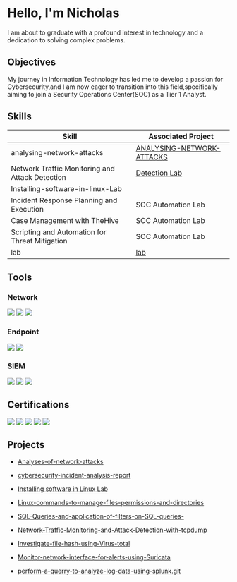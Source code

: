 # Hello, I'm Nicholas
I am about to graduate with a profound interest in technology and a dedication to solving complex problems.

## Objectives
My journey in Information Technology has led me to develop a passion for Cybersecurity,and I am now eager to transition into this field,specifically aiming to join a Security Operations Center(SOC) as a Tier 1 Analyst.

 ## Skills

| Skill                                         | Associated Project         |
|-----------------------------------------------|----------------------------|
| analysing-network-attacks        | <a href=https://github.com/makauvekya/ANALYSING-NETWORK-ATTACKS.git>ANALYSING-NETWORK-ATTACKS</A>|
| Network Traffic Monitoring and Attack Detection | <a href="https://google.com">Detection Lab</a>
|Installing-software-in-linux-Lab         | |<a href=https://github.com/makauvekya/Installing-software-in-linux-Lab.git>Installing-software-in-linux-Lab</a>
| Incident Response Planning and Execution      | SOC Automation Lab|
| Case Management with TheHive                  | SOC Automation Lab|
| Scripting and Automation for Threat Mitigation | SOC Automation Lab|
lab                                         |<a href=https://github.com/makauvekya/lab.git>lab</a>|

 
 ## Tools

### Network
<div>
    <img src="https://img.shields.io/badge/-Wireshark-1679A7?&style=for-the-badge&logo=Wireshark&logoColor=white" />
    <img src="https://img.shields.io/badge/-Suricata-EF3B2D?&style=for-the-badge&logo=Suricata&logoColor=white" />
    <img src="https://img.shields.io/badge/-Zeek-777BB4?&style=for-the-badge&logo=Zeek&logoColor=white" />
</div>

 ### Endpoint
 
<div>
    <img src="https://img.shields.io/badge/-Microsoft_Defender_for_Endpoint-00A4EF?&style=for-the-badge&logo=Microsoft&logoColor=white" />
    <img src="https://img.shields.io/badge/-Velociraptor-4B275F?&style=for-the-badge&logo=Velociraptor&logoColor=white" />
</div>

 ### SIEM 
 
<div>
    <img src="https://img.shields.io/badge/-Microsoft_Sentinel-0078D4?&style=for-the-badge&logo=Microsoft&logoColor=white" />
    <img src="https://img.shields.io/badge/-Splunk-000000?&style=for-the-badge&logo=Splunk&logoColor=white" />
    <img src="https://img.shields.io/badge/-Elastic-005571?&style=for-the-badge&logo=Elastic&logoColor=white" />
</div>

 ## Certifications
<div>
<img src="https://img.shields.io/badge/-Security%2B-FF0000?&style=for-the-badge&logo=CompTIA&logoColor=white" />
<img src="https://img.shields.io/badge/-Network%2B-007ACC?&style=for-the-badge&logo=CompTIA&logoColor=white" />
<img src="https://img.shields.io/badge/-A%2B-4D4D4D?&style=for-the-badge&logo=CompTIA&logoColor=white" />
<img src="https://img.shields.io/badge/-CDSA-006400?&style=for-the-badge&logoColor=white" />
<img src="https://img.shields.io/badge/-CCD-000080?&style=for-the-badge&logoColor=white" />
</div>

 ## Projects
- <a href=https://github.com/makauvekya/Analyses-of-network-attacks.git>Analyses-of-network-attacks</a>
- <a href=https://github.com/makauvekya/cybersecurity-incident-analysis-report.git>cybersecurity-incident-analysis-report</a>
-  <a href="https://github.com/makauvekya/Installing-software-in-linux-Lab.git">Installing software in Linux Lab</a>
-  <a href=https://github.com/makauvekya/Linux-commands-to-manage-files-permissions-and-directories.git>Linux-commands-to-manage-files-permissions-and-directories</a>
- <a href=https://github.com/makauvekya/SQL-Queries-and-application-of-filters-on-SQL-queries-.git>SQL-Queries-and-application-of-filters-on-SQL-queries-</a>

-  <a href="https://github.com/makauvekya/Network-Traffic-Monitoring-and-Attack-Detection-with-tcpdump.git">Network-Traffic-Monitoring-and-Attack-Detection-with-tcpdump</a>

-  <a href=https://github.com/makauvekya/Investigate-file-hash-using-Virus-total.git>Investigate-file-hash-using-Virus-total</a>
-  <a href=https://github.com/makauvekya/Monitor-network-interface-for-alerts-using-Suricata.git>Monitor-network-interface-for-alerts-using-Suricata</a>
- <a href=https://github.com/makauvekya/perform-a-querry-to-analyze-log-data-using-splunk.git>perform-a-querry-to-analyze-log-data-using-splunk.git</a>

